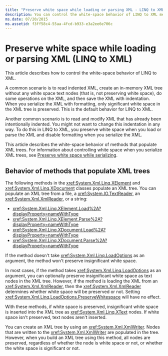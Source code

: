 ```yaml
---
title: "Preserve white space while loading or parsing XML - LINQ to XML"
description: You can control the white-space behavior of LINQ to XML methods that populate XML trees. For instance, you can remove indentation for in-memory processing, or leave it as is.
ms.date: 07/20/2015
ms.assetid: f3ff58c4-55aa-4fcd-b933-e3a2ee6e706c
---
```


# Preserve white space while loading or parsing XML (LINQ to XML)

This article describes how to control the white-space behavior of LINQ to XML.

A common scenario is to read indented XML, create an in-memory XML tree without any white space text nodes (that is, not preserving white space), do some operations on the XML, and then save the XML with indentation. When you serialize the XML with formatting, only significant white space in the XML tree is preserved. This is the default behavior for LINQ to XML.

Another common scenario is to read and modify XML that has already been intentionally indented. You might not want to change this indentation in any way. To do this in LINQ to XML, you preserve white space when you load or parse the XML and disable formatting when you serialize the XML.

This article describes the white-space behavior of methods that populate XML trees. For information about controlling white space when you serialize XML trees, see [Preserve white space while serializing](preserve-white-space-serializing.md).

## Behavior of methods that populate XML trees

The following methods in the <xref:System.Xml.Linq.XElement> and <xref:System.Xml.Linq.XDocument> classes populate an XML tree. You can populate an XML tree from a file, a <xref:System.IO.TextReader>, an <xref:System.Xml.XmlReader>, or a string:

- <xref:System.Xml.Linq.XElement.Load%2A?displayProperty=nameWithType>
- <xref:System.Xml.Linq.XElement.Parse%2A?displayProperty=nameWithType>
- <xref:System.Xml.Linq.XDocument.Load%2A?displayProperty=nameWithType>
- <xref:System.Xml.Linq.XDocument.Parse%2A?displayProperty=nameWithType>

If the method doesn't take <xref:System.Xml.Linq.LoadOptions> as an argument, the method won't preserve insignificant white space.

In most cases, if the method takes <xref:System.Xml.Linq.LoadOptions> as an argument, you can optionally preserve insignificant white space as text nodes in the XML tree. However, if the method is loading the XML from an <xref:System.Xml.XmlReader>, then the <xref:System.Xml.XmlReader> determines whether white space will be preserved or not. Setting <xref:System.Xml.Linq.LoadOptions.PreserveWhitespace> will have no effect.

With these methods, if white space is preserved, insignificant white space is inserted into the XML tree as <xref:System.Xml.Linq.XText> nodes. If white space isn't preserved, text nodes aren't inserted.

You can create an XML tree by using an <xref:System.Xml.XmlWriter>. Nodes that are written to the <xref:System.Xml.XmlWriter> are populated in the tree. However, when you build an XML tree using this method, all nodes are preserved, regardless of whether the node is white space or not, or whether the white space is significant or not.
